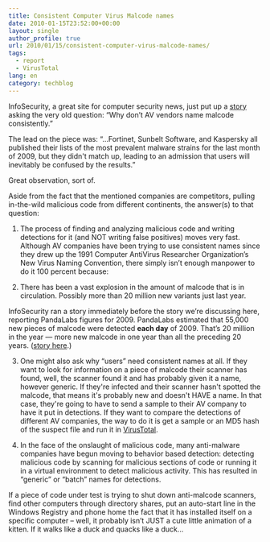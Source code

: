 ```yaml
---
title: Consistent Computer Virus Malcode names
date: 2010-01-15T23:52:00+00:00
layout: single
author_profile: true
url: 2010/01/15/consistent-computer-virus-malcode-names/
tags:
  - report
  - VirusTotal
lang: en
category: techblog
---
```

InfoSecurity, a great site for computer security news, just put up a [story](http://www.infosecurity-us.com/view/6314/malware-threat-reports-fail-to-add-up/) asking the very old question: “Why don’t AV vendors name malcode consistently.”

The lead on the piece was: “…Fortinet, Sunbelt Software, and Kaspersky all published their lists of the most prevalent malware strains for the last month of 2009, but they didn't match up, leading to an admission that users will inevitably be confused by the results.”

Great observation, sort of.

Aside from the fact that the mentioned companies are competitors, pulling in-the-wild malicious code from different continents, the answer(s) to that question:

1. The process of finding and analyzing malicious code and writing detections for it (and NOT writing false positives) moves very fast. Although AV companies have been trying to use consistent names since they drew up the 1991 Computer AntiVirus Researcher Organization’s New Virus Naming Convention, there simply isn’t enough manpower to do it 100 percent because:

2. There has been a vast explosion in the amount of malcode that is in circulation. Possibly more than 20 million new variants just last year.

InfoSecurity ran a story immediately before the story we’re discussing here, reporting PandaLabs figures for 2009. PandaLabs estimated that 55,000 new pieces of malcode were detected **each day** of 2009. That’s 20 million in the year &#8212; more new malcode in one year than all the preceding 20 years. ([story here](http://www.infosecurity-us.com/view/6280/2009-was-a-record-year-for-malware/).)

3. One might also ask why &#8220;users&#8221; need consistent names at all. If they want to look for information on a piece of malcode their scanner has found, well, the scanner found it and has probably given it a name, however generic. If they're infected and their scanner hasn't spotted the malcode, that means it's probably new and doesn't HAVE a name. In that case, they're going to have to send a sample to their AV company to have it put in detections. If they want to compare the detections of different AV companies, the way to do it is get a sample or an MD5 hash of the suspect file and run it in [VirusTotal](http://www.virustotal.com/).

4. In the face of the onslaught of malicious code, many anti-malware companies have begun moving to behavior based detection: detecting malicious code by scanning for malicious sections of code or running it in a virtual environment to detect malicious activity. This has resulted in “generic” or “batch” names for detections.

If a piece of code under test is trying to shut down anti-malcode scanners, find other computers through directory shares, put an auto-start line in the Windows Registry and phone home the fact that it has installed itself on a specific computer – well, it probably isn’t JUST a cute little animation of a kitten. If it walks like a duck and quacks like a duck…